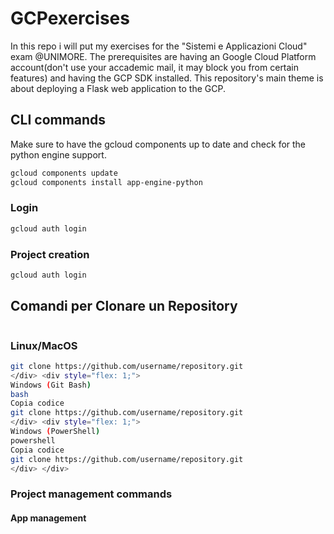 # GCPexercises
In this repo i will put my exercises for the "Sistemi e Applicazioni Cloud" exam @UNIMORE. The prerequisites are having an Google Cloud Platform account(don't use your accademic mail, it may block you from certain features) and having the GCP SDK installed. This repository's main theme is about deploying a Flask web application to the GCP.

## CLI commands
Make sure to have the gcloud components up to date and check for the python engine support.
```bash
gcloud components update
gcloud components install app-engine-python
```

### Login 
```bash
gcloud auth login
```

### Project creation
```bash
gcloud auth login
```


## Comandi per Clonare un Repository

<div style="display: flex; gap: 10px;">

<div style="flex: 1;">

### Linux/MacOS
```bash
git clone https://github.com/username/repository.git
</div> <div style="flex: 1;">
Windows (Git Bash)
bash
Copia codice
git clone https://github.com/username/repository.git
</div> <div style="flex: 1;">
Windows (PowerShell)
powershell
Copia codice
git clone https://github.com/username/repository.git
</div> </div>
```



### Project management commands


#### App management
